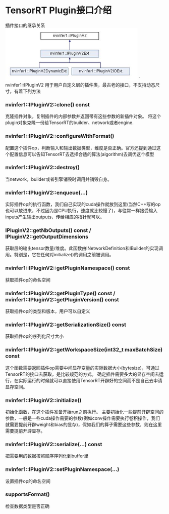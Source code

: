 # TensorRT Plugin接口介绍
插件接口的继承关系
<br>![](https://github.com/zhangcheng828/TensorRT-Plugin/blob/main/plugin/plugin.jpg)
&dot; nvinfer1::IPluginV2 
用于用户自定义层的插件类，最古老的接口，不支持动态尺寸，有着下列方法

### nvinfer1::IPluginV2::clone() const
克隆插件对象，复制插件的内部参数并返回带有这些参数的新插件对象。
将这个plugin对象克隆一份给TensorRT的builder、network或者engine.

### nvinfer1::IPluginV2::configureWithFormat()
配置这个插件op，判断输入和输出数据类型，维度是否正确。官方还提到通过这个配置信息可以告知TensorRT去选择合适的算法(algorithm)去调优这个模型

### nvinfer1::IPluginV2::destroy()
当network，builder或者引擎销毁时调用并销毁自身。

### nvinfer1::IPluginV2::enqueue(...)
实际插件op的执行函数，我们自己实现的cuda操作就放到这里(当然C++写的op也可以放进来，不过因为是CPU执行，速度就比较慢了)，与往常一样接受输入inputs产生输出outputs，传给相应的指针就可以。

### IPluginV2::getNbOutputs() const  /   IPluginV2::getOutputDimensions
获取层的输出tensor数量/维度。此函数由INetworkDefinition和IBuilder的实现调用。特别是，它在任何对initialize()的调用之前被调用。

### nvinfer1::IPluginV2::getPluginNamespace() const
获取插件op的命名空间

### nvinfer1::IPluginV2::getPluginType() const / nvinfer1::IPluginV2::getPluginVersion() const
获取插件op的类型和版本，用户可以自定义

### nvinfer1::IPluginV2::getSerializationSize()	const
获取插件op的序列化尺寸大小

### nvinfer1::IPluginV2::getWorkspaceSize(int32_t maxBatchSize)	const
这个函数需要返回插件op需要中间显存变量的实际数据大小(bytesize)，可通过TensorRT的接口去获取，是比较规范的方式。
确定插件需要多大的显存空间去运行，在实际运行的时候就可以直接使用TensorRT开辟好的空间而不是自己去申请显存空间。

### nvinfer1::IPluginV2::initialize()
初始化函数，在这个插件准备开始run之前执行。
主要初始化一些提前开辟空间的参数，一般是一些cuda操作需要的参数(例如conv操作需要执行卷积操作，我们就需要提前开辟weight和bias的显存)，假如我们的算子需要这些参数，则在这里需要提前开辟显存。

### nvinfer1::IPluginV2::serialize(...)	const
把需要用的数据按照顺序序列化到buffer里

### nvinfer1::IPluginV2::setPluginNamespace(...)
设置插件op的命名空间

### supportsFormat()
检查数据类型是否正确
